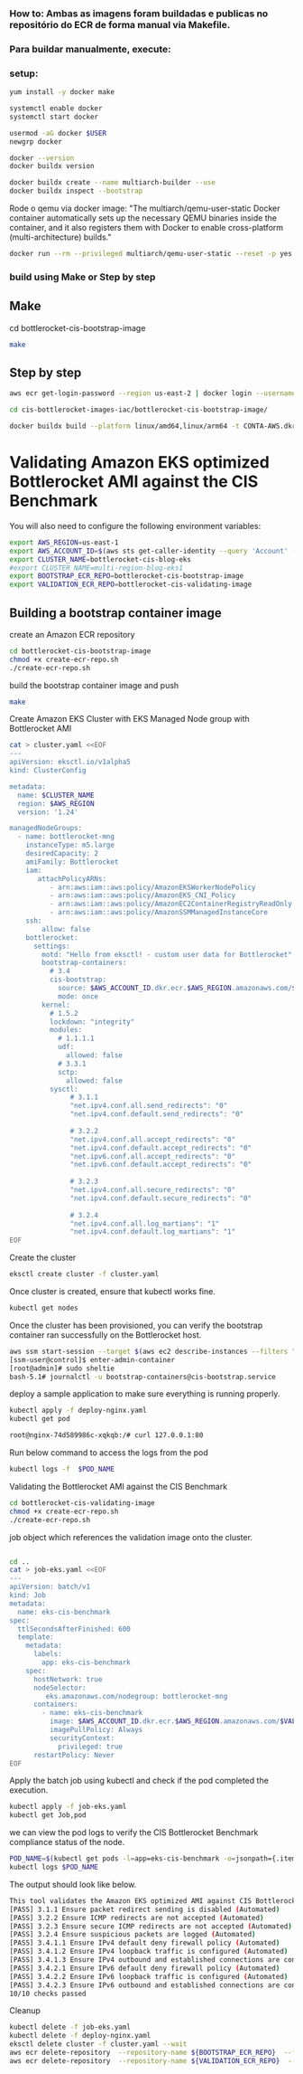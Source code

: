 ### How to: Ambas as imagens foram buildadas e publicas no repositório do ECR de forma manual via Makefile.

### Para buildar manualmente, execute:

### setup:
```bash
yum install -y docker make
```
```bash
systemctl enable docker
systemctl start docker
```
```bash
usermod -aG docker $USER
newgrp docker
```
```bash
docker --version
docker buildx version
```
```bash
docker buildx create --name multiarch-builder --use
docker buildx inspect --bootstrap
```
Rode o qemu via docker image: "The multiarch/qemu-user-static Docker container automatically sets up the necessary QEMU binaries inside the container, and it also registers them with Docker to enable cross-platform (multi-architecture) builds."
```bash
docker run --rm --privileged multiarch/qemu-user-static --reset -p yes
```
### build using Make or Step by step
## Make
cd bottlerocket-cis-bootstrap-image
```bash
make
```
## Step by step
```bash
aws ecr get-login-password --region us-east-2 | docker login --username AWS --password-stdin CONTA-AWS.dkr.ecr.us-east-2.amazonaws.com
```
```bash
cd cis-bottlerocket-images-iac/bottlerocket-cis-bootstrap-image/
```
```bash
docker buildx build --platform linux/amd64,linux/arm64 -t CONTA-AWS.dkr.ecr.us-east-2.amazonaws.com/bottlerocket-cis-bootstrap:bootstrap --push .
```


# Validating Amazon EKS optimized Bottlerocket AMI against the CIS Benchmark

You will also need to configure the following environment variables:

```bash
export AWS_REGION=us-east-1 
export AWS_ACCOUNT_ID=$(aws sts get-caller-identity --query 'Account' --output text)
export CLUSTER_NAME=bottlerocket-cis-blog-eks
#export CLUSTER_NAME=multi-region-blog-eks1
export BOOTSTRAP_ECR_REPO=bottlerocket-cis-bootstrap-image
export VALIDATION_ECR_REPO=bottlerocket-cis-validating-image

```

## Building a bootstrap container image

create an Amazon ECR repository

```bash
cd bottlerocket-cis-bootstrap-image
chmod +x create-ecr-repo.sh
./create-ecr-repo.sh
```

build the bootstrap container image and push

```bash
make

```
Create Amazon EKS Cluster with EKS Managed Node group with Bottlerocket AMI

```bash
cat > cluster.yaml <<EOF
---
apiVersion: eksctl.io/v1alpha5
kind: ClusterConfig

metadata:
  name: $CLUSTER_NAME
  region: $AWS_REGION
  version: '1.24'

managedNodeGroups:
  - name: bottlerocket-mng
    instanceType: m5.large
    desiredCapacity: 2
    amiFamily: Bottlerocket
    iam:
       attachPolicyARNs:
          - arn:aws:iam::aws:policy/AmazonEKSWorkerNodePolicy
          - arn:aws:iam::aws:policy/AmazonEKS_CNI_Policy
          - arn:aws:iam::aws:policy/AmazonEC2ContainerRegistryReadOnly
          - arn:aws:iam::aws:policy/AmazonSSMManagedInstanceCore
    ssh:
        allow: false
    bottlerocket:
      settings:
        motd: "Hello from eksctl! - custom user data for Bottlerocket"
        bootstrap-containers:
          # 3.4
          cis-bootstrap:
            source: $AWS_ACCOUNT_ID.dkr.ecr.$AWS_REGION.amazonaws.com/$BOOTSTRAP_ECR_REPO:latest
            mode: once
        kernel:
          # 1.5.2
          lockdown: "integrity"
          modules:
            # 1.1.1.1
            udf:
              allowed: false
            # 3.3.1
            sctp:
              allowed: false
          sysctl:
               # 3.1.1
               "net.ipv4.conf.all.send_redirects": "0"
               "net.ipv4.conf.default.send_redirects": "0"
               
               # 3.2.2
               "net.ipv4.conf.all.accept_redirects": "0"
               "net.ipv4.conf.default.accept_redirects": "0"
               "net.ipv6.conf.all.accept_redirects": "0"
               "net.ipv6.conf.default.accept_redirects": "0"
               
               # 3.2.3
               "net.ipv4.conf.all.secure_redirects": "0"
               "net.ipv4.conf.default.secure_redirects": "0"
               
               # 3.2.4
               "net.ipv4.conf.all.log_martians": "1"
               "net.ipv4.conf.default.log_martians": "1"
EOF

```
Create the cluster

```bash
eksctl create cluster -f cluster.yaml
```
Once cluster is created, ensure that kubectl works fine.

```bash
kubectl get nodes
```

Once the cluster has been provisioned, you can verify the bootstrap container ran successfully on the Bottlerocket host. 

```bash
aws ssm start-session --target $(aws ec2 describe-instances --filters "Name=tag:Name,Values=bottlerocket-cis-blog-eks-bottlerocket-mng-Node" | jq -r '.[][0]["Instances"][0]["InstanceId"]')
[ssm-user@control]$ enter-admin-container
[root@admin]# sudo sheltie
bash-5.1# journalctl -u bootstrap-containers@cis-bootstrap.service

```
deploy a sample application to make sure everything is running properly.

```bash
kubectl apply -f deploy-nginx.yaml
kubectl get pod
```

```bash
root@nginx-74d589986c-xqkqb:/# curl 127.0.0.1:80

```

Run below command to access the logs from the pod

```bash
kubectl logs -f  $POD_NAME
```

Validating the Bottlerocket AMI against the CIS Benchmark

```bash
cd bottlerocket-cis-validating-image
chmod +x create-ecr-repo.sh
./create-ecr-repo.sh
```

job object which references the validation image onto the cluster.

```bash

cd ..
cat > job-eks.yaml <<EOF
---
apiVersion: batch/v1
kind: Job
metadata:
  name: eks-cis-benchmark
spec:
  ttlSecondsAfterFinished: 600
  template:
    metadata:
      labels:
        app: eks-cis-benchmark   
    spec:
      hostNetwork: true
      nodeSelector:
         eks.amazonaws.com/nodegroup: bottlerocket-mng    
      containers:
        - name: eks-cis-benchmark
          image: $AWS_ACCOUNT_ID.dkr.ecr.$AWS_REGION.amazonaws.com/$VALIDATION_ECR_REPO
          imagePullPolicy: Always
          securityContext:
            privileged: true
      restartPolicy: Never
EOF

```

Apply the batch job using kubectl and check if the pod completed the execution.

```bash
kubectl apply -f job-eks.yaml
kubectl get Job,pod
```
we can view the pod logs to verify the CIS Bottlerocket Benchmark compliance status of the node.


```bash
POD_NAME=$(kubectl get pods -l=app=eks-cis-benchmark -o=jsonpath={.items..metadata.name})
kubectl logs $POD_NAME
```
The output should look like below.

```bash
This tool validates the Amazon EKS optimized AMI against CIS Bottlerocket Benchmark v1.0.0
[PASS] 3.1.1 Ensure packet redirect sending is disabled (Automated)
[PASS] 3.2.2 Ensure ICMP redirects are not accepted (Automated)
[PASS] 3.2.3 Ensure secure ICMP redirects are not accepted (Automated)
[PASS] 3.2.4 Ensure suspicious packets are logged (Automated)
[PASS] 3.4.1.1 Ensure IPv4 default deny firewall policy (Automated)
[PASS] 3.4.1.2 Ensure IPv4 loopback traffic is configured (Automated)
[PASS] 3.4.1.3 Ensure IPv4 outbound and established connections are configured (Manual)
[PASS] 3.4.2.1 Ensure IPv6 default deny firewall policy (Automated)
[PASS] 3.4.2.2 Ensure IPv6 loopback traffic is configured (Automated)
[PASS] 3.4.2.3 Ensure IPv6 outbound and established connections are configured (Manual)
10/10 checks passed
```

Cleanup

```bash
kubectl delete -f job-eks.yaml
kubectl delete -f deploy-nginx.yaml
eksctl delete cluster -f cluster.yaml --wait
aws ecr delete-repository  --repository-name ${BOOTSTRAP_ECR_REPO}  --force
aws ecr delete-repository  --repository-name ${VALIDATION_ECR_REPO}  --force

```


